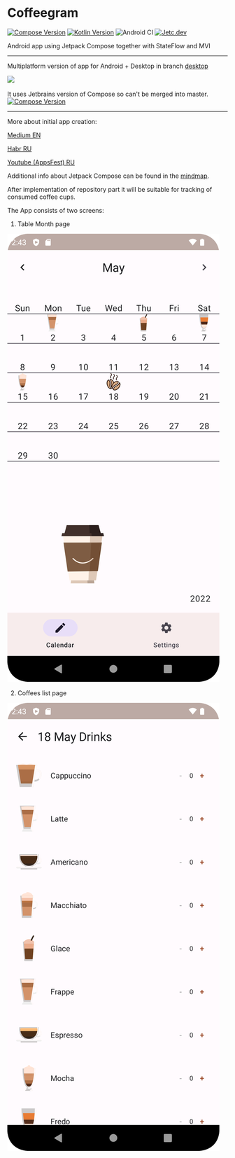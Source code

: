 # Coffeegram

[![Compose Version](https://img.shields.io/badge/Jetpack%20Compose-1.0.0--rc01-yellow)](https://developer.android.com/jetpack/compose)
[![Kotlin Version](https://img.shields.io/badge/Kotlin-1.5.10-blue.svg)](https://kotlinlang.org)
![Android CI](https://github.com/phansier/Coffeegram/workflows/Android%20CI/badge.svg?branch=master)
[![Jetc.dev](https://img.shields.io/badge/jetc.dev-25-blue)](https://jetc.dev/issues/025.html)

Android app using Jetpack Compose together with StateFlow and MVI

---

Multiplatform version of app for Android + Desktop in branch [desktop](https://github.com/phansier/Coffeegram/tree/desktop)

![](images/desktop.png)

It uses Jetbrains version of Compose so can't be merged into master.
[![Compose Version](https://img.shields.io/badge/JetBrains%20Compose-0.4.0-yellow)](https://github.com/JetBrains/compose-jb)

---


More about initial app creation:

[Medium EN](https://proandroiddev.com/change-my-mind-or-android-development-transformation-to-jetpack-compose-coroutines-e719a342cc52)

[Habr RU](https://habr.com/ru/company/kaspersky/blog/513364/)

[Youtube (AppsFest) RU](https://youtu.be/CuCV-SGUuCQ/)

Additional info about Jetpack Compose can be found in the [mindmap](mindmap.md).

After implementation of repository part it will be suitable for tracking of consumed coffee cups.

The App consists of two screens:
1) Table Month page

![](images/month_table.png)

2) Coffees list page

![](images/coffee_list.png)
